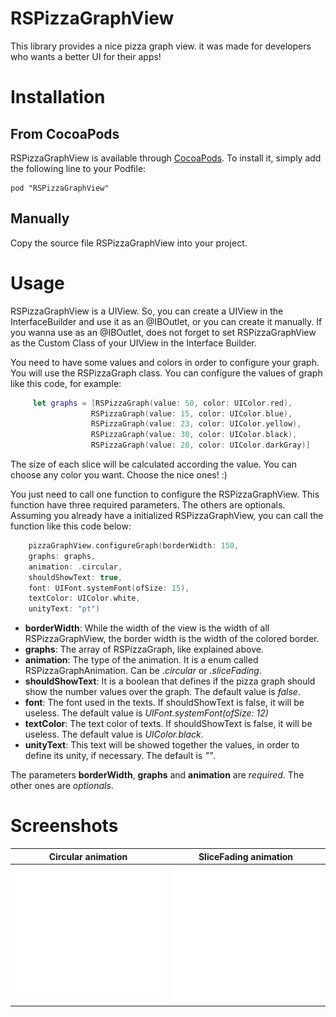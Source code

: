 # RSPizzaGraphView

This library provides a nice pizza graph view. it was made for developers who wants a better UI for their apps!

# Installation

## From CocoaPods
RSPizzaGraphView is available through [CocoaPods](https://cocoapods.org/). To install
it, simply add the following line to your Podfile:

    pod "RSPizzaGraphView"
    
## Manually
Copy the source file RSPizzaGraphView into your project.

# Usage

RSPizzaGraphView is a UIView. So, you can create a UIView in the InterfaceBuilder and use it as an @IBOutlet,
or you can create it manually. If you wanna use as an @IBOutlet, does not forget to set RSPizzaGraphView as the Custom Class 
of your UIView in the Interface Builder.

You need to have some values and colors in order to configure your graph. You will use the RSPizzaGraph class.
You can configure the values of graph like this code, for example: 

```swift
     let graphs = [RSPizzaGraph(value: 50, color: UIColor.red),
                  RSPizzaGraph(value: 15, color: UIColor.blue),
                  RSPizzaGraph(value: 23, color: UIColor.yellow),
                  RSPizzaGraph(value: 30, color: UIColor.black),
                  RSPizzaGraph(value: 20, color: UIColor.darkGray)]
```

The size of each slice will be calculated according the value. You can choose any color you want. Choose the nice ones! :)

You just need to call one function to configure the RSPizzaGraphView. This function have three required parameters. 
The others are optionals. Assuming you already have a initialized RSPizzaGraphView, 
you can call the function like this code below:

```swift
    pizzaGraphView.configureGraph(borderWidth: 150, 
    graphs: graphs, 
    animation: .circular, 
    shouldShowText: true, 
    font: UIFont.systemFont(ofSize: 15), 
    textColor: UIColor.white, 
    unityText: "pt")
```

* **borderWidth**: While the width of the view is the width of all RSPizzaGraphView, 
the border width is the width of the colored border.
* **graphs**: The array of RSPizzaGraph, like explained above.
* **animation**: The type of the animation. It is a enum called RSPizzaGraphAnimation. Can be *.circular* or *.sliceFading*.
* **shouldShowText**: It is a boolean that defines if the pizza graph should show the number values over the graph.
The default value is *false*.
* **font**: The font used in the texts. If shouldShowText is false, it will be useless. 
The default value is *UIFont.systemFont(ofSize: 12)*
* **textColor**: The text color of texts. If shouldShowText is false, it will be useless. 
The default value is *UIColor.black*.
* **unityText**: This text will be showed together the values, in order to define its unity, if necessary. 
The default is *""*.

The parameters **borderWidth**, **graphs** and **animation** are *required*. The other ones are *optionals*.

# Screenshots

Circular animation | SliceFading animation
:-------------------------:|:-------------------------:
<img src="Screenshots/RSPizzaGraphViewCircular.gif" width="400"> | <img src="Screenshots/RSPizzaGraphViewSliceFading.gif" width="400">
